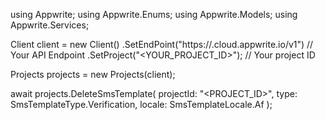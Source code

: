 using Appwrite;
using Appwrite.Enums;
using Appwrite.Models;
using Appwrite.Services;

Client client = new Client()
    .SetEndPoint("https://<REGION>.cloud.appwrite.io/v1") // Your API Endpoint
    .SetProject("<YOUR_PROJECT_ID>"); // Your project ID

Projects projects = new Projects(client);

await projects.DeleteSmsTemplate(
    projectId: "<PROJECT_ID>",
    type: SmsTemplateType.Verification,
    locale: SmsTemplateLocale.Af
);